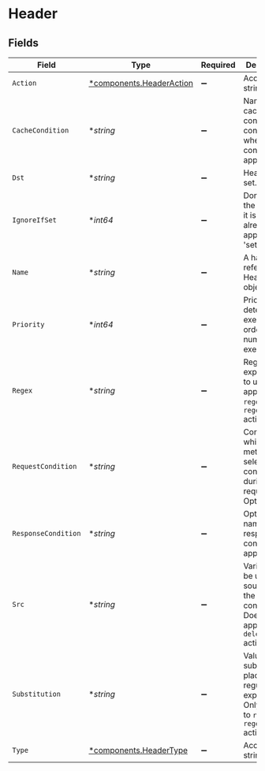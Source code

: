 # Header


## Fields

| Field                                                                                                   | Type                                                                                                    | Required                                                                                                | Description                                                                                             | Example                                                                                                 |
| ------------------------------------------------------------------------------------------------------- | ------------------------------------------------------------------------------------------------------- | ------------------------------------------------------------------------------------------------------- | ------------------------------------------------------------------------------------------------------- | ------------------------------------------------------------------------------------------------------- |
| `Action`                                                                                                | [*components.HeaderAction](../../models/shared/headeraction.md)                                         | :heavy_minus_sign:                                                                                      | Accepts a string value.                                                                                 |                                                                                                         |
| `CacheCondition`                                                                                        | **string*                                                                                               | :heavy_minus_sign:                                                                                      | Name of the cache condition controlling when this configuration applies.                                | null                                                                                                    |
| `Dst`                                                                                                   | **string*                                                                                               | :heavy_minus_sign:                                                                                      | Header to set.                                                                                          |                                                                                                         |
| `IgnoreIfSet`                                                                                           | **int64*                                                                                                | :heavy_minus_sign:                                                                                      | Don't add the header if it is added already. Only applies to 'set' action.                              |                                                                                                         |
| `Name`                                                                                                  | **string*                                                                                               | :heavy_minus_sign:                                                                                      | A handle to refer to this Header object.                                                                | test-header                                                                                             |
| `Priority`                                                                                              | **int64*                                                                                                | :heavy_minus_sign:                                                                                      | Priority determines execution order. Lower numbers execute first.                                       |                                                                                                         |
| `Regex`                                                                                                 | **string*                                                                                               | :heavy_minus_sign:                                                                                      | Regular expression to use. Only applies to `regex` and `regex_repeat` actions.                          |                                                                                                         |
| `RequestCondition`                                                                                      | **string*                                                                                               | :heavy_minus_sign:                                                                                      | Condition which, if met, will select this configuration during a request. Optional.                     | null                                                                                                    |
| `ResponseCondition`                                                                                     | **string*                                                                                               | :heavy_minus_sign:                                                                                      | Optional name of a response condition to apply.                                                         | null                                                                                                    |
| `Src`                                                                                                   | **string*                                                                                               | :heavy_minus_sign:                                                                                      | Variable to be used as a source for the header content. Does not apply to `delete` action.              |                                                                                                         |
| `Substitution`                                                                                          | **string*                                                                                               | :heavy_minus_sign:                                                                                      | Value to substitute in place of regular expression. Only applies to `regex` and `regex_repeat` actions. |                                                                                                         |
| `Type`                                                                                                  | [*components.HeaderType](../../models/shared/headertype.md)                                             | :heavy_minus_sign:                                                                                      | Accepts a string value.                                                                                 |                                                                                                         |